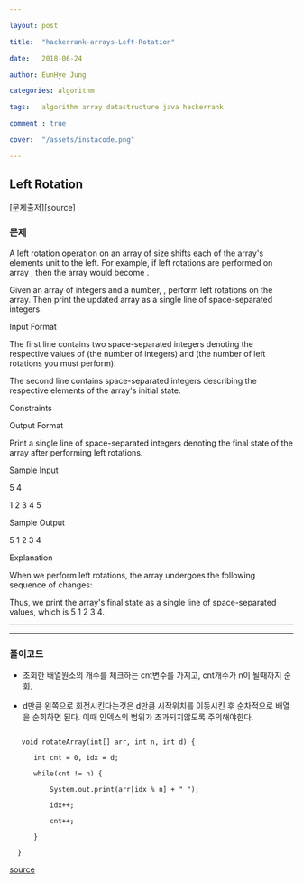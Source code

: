 ---
layout: post
title:  "hackerrank-arrays-Left-Rotation"
date:   2018-06-24
author: EunHye Jung
categories: algorithm
tags:	algorithm array datastructure java hackerrank
comment : true
cover:  "/assets/instacode.png"
---

## Left Rotation

[문제출저][source]

### 문제
   
A left rotation operation on an array of size  shifts each of the array's elements  unit to the left. For example, if  left rotations are performed on array , then the array would become .   
   
Given an array of  integers and a number, , perform  left rotations on the array. Then print the updated array as a single line of space-separated integers.   
   
Input Format   
   
The first line contains two space-separated integers denoting the respective values of  (the number of integers) and  (the number of left rotations you must perform). 
The second line contains  space-separated integers describing the respective elements of the array's initial state.   
   
Constraints   
   
Output Format   
   
Print a single line of  space-separated integers denoting the final state of the array after performing  left rotations.
    
Sample Input
   
5 4  
1 2 3 4 5  
Sample Output   
   
5 1 2 3 4   
Explanation   
   
When we perform  left rotations, the array undergoes the following sequence of changes:   
  
Thus, we print the array's final state as a single line of space-separated values, which is 5 1 2 3 4.  

_ _ _

   

- - -


  
### 풀이코드
  
  * 조회한 배열원소의 개수를 체크하는 cnt변수를 가지고, cnt개수가 n이 될때까지 순회.   
  * d만큼 왼쪽으로 회전시킨다는것은 d만큼 시작위치를 이동시킨 후 순차적으로 배열을 순회하면 된다.   이때 인덱스의 범위가 초과되지않도록 주의해야한다.
    
  ```
     void rotateArray(int[] arr, int n, int d) {
        int cnt = 0, idx = d;
        while(cnt != n) {
            System.out.print(arr[idx % n] + " ");
            idx++;
            cnt++;
        }
    }
  ```

[source](https://www.hackerrank.com/challenges/array-left-rotation/problem)

